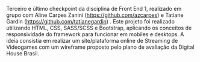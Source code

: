 Terceiro e último checkpoint da disciplina de Front End 1, realizado em grupo com Aline Carpes Zanini (https://github.com/azcarpes) e Tatiane Gardin (https://github.com/tatianegardin) .
Este projeto foi realizado utilizando HTML, CSS, SASS/SCSS e Bootstrap, aplicando os conceitos de responsividade do framework para funcionar em mobiles e desktops.
A ideia consistia em realizar um site/plataforma online de Streaming de Videogames com um wireframe proposto pelo plano de avaliação da Digital House Brasil.
